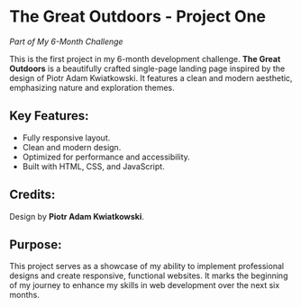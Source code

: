 # The Great Outdoors - Project One  
*Part of My 6-Month Challenge*

This is the first project in my 6-month development challenge. **The Great Outdoors** is a beautifully crafted single-page landing page inspired by the design of Piotr Adam Kwiatkowski. It features a clean and modern aesthetic, emphasizing nature and exploration themes.

## Key Features:
- Fully responsive layout.
- Clean and modern design.
- Optimized for performance and accessibility.
- Built with HTML, CSS, and JavaScript.

## Credits:
Design by **Piotr Adam Kwiatkowski**.

## Purpose:
This project serves as a showcase of my ability to implement professional designs and create responsive, functional websites. It marks the beginning of my journey to enhance my skills in web development over the next six months.
